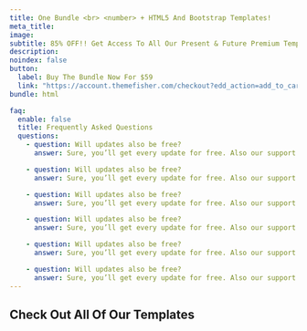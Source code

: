 ```yaml
---
title: One Bundle <br> <number> + HTML5 And Bootstrap Templates!
meta_title:
image:
subtitle: 85% OFF!! Get Access To All Our Present & Future Premium Templates!
description:
noindex: false
button:
  label: Buy The Bundle Now For $59
  link: "https://account.themefisher.com/checkout?edd_action=add_to_cart&download_id=29705&edd_options%5Bprice_id%5D=1"
bundle: html

faq:
  enable: false
  title: Frequently Asked Questions
  questions:
    - question: Will updates also be free?
      answer: Sure, you’ll get every update for free. Also our support is free. If you face any issue feel free to to submit a support ticket from our contact page .

    - question: Will updates also be free?
      answer: Sure, you’ll get every update for free. Also our support is free. If you face any issue feel free to to submit a support ticket from our contact page .

    - question: Will updates also be free?
      answer: Sure, you’ll get every update for free. Also our support is free. If you face any issue feel free to to submit a support ticket from our contact page .

    - question: Will updates also be free?
      answer: Sure, you’ll get every update for free. Also our support is free. If you face any issue feel free to to submit a support ticket from our contact page .

    - question: Will updates also be free?
      answer: Sure, you’ll get every update for free. Also our support is free. If you face any issue feel free to to submit a support ticket from our contact page .

    - question: Will updates also be free?
      answer: Sure, you’ll get every update for free. Also our support is free. If you face any issue feel free to to submit a support ticket from our contact page .
---
```


## Check Out All Of Our Templates
